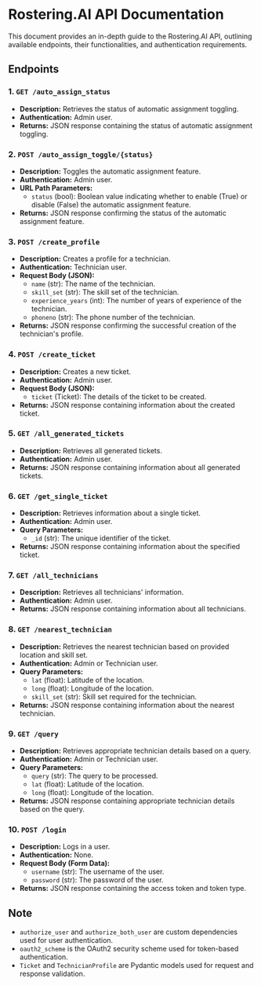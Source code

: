 # Rostering.AI API Documentation

This document provides an in-depth guide to the Rostering.AI API, outlining available endpoints, their functionalities, and authentication requirements.

## Endpoints

### 1. `GET /auto_assign_status`

- **Description:** Retrieves the status of automatic assignment toggling.
- **Authentication:** Admin user.
- **Returns:** JSON response containing the status of automatic assignment toggling.

### 2. `POST /auto_assign_toggle/{status}`

- **Description:** Toggles the automatic assignment feature.
- **Authentication:** Admin user.
- **URL Path Parameters:**
  - `status` (bool): Boolean value indicating whether to enable (True) or disable (False) the automatic assignment feature.
- **Returns:** JSON response confirming the status of the automatic assignment feature.

### 3. `POST /create_profile`

- **Description:** Creates a profile for a technician.
- **Authentication:** Technician user.
- **Request Body (JSON):**
  - `name` (str): The name of the technician.
  - `skill_set` (str): The skill set of the technician.
  - `experience_years` (int): The number of years of experience of the technician.
  - `phoneno` (str): The phone number of the technician.
- **Returns:** JSON response confirming the successful creation of the technician's profile.

### 4. `POST /create_ticket`

- **Description:** Creates a new ticket.
- **Authentication:** Admin user.
- **Request Body (JSON):**
  - `ticket` (Ticket): The details of the ticket to be created.
- **Returns:** JSON response containing information about the created ticket.

### 5. `GET /all_generated_tickets`

- **Description:** Retrieves all generated tickets.
- **Authentication:** Admin user.
- **Returns:** JSON response containing information about all generated tickets.

### 6. `GET /get_single_ticket`

- **Description:** Retrieves information about a single ticket.
- **Authentication:** Admin user.
- **Query Parameters:**
  - `_id` (str): The unique identifier of the ticket.
- **Returns:** JSON response containing information about the specified ticket.

### 7. `GET /all_technicians`

- **Description:** Retrieves all technicians' information.
- **Authentication:** Admin user.
- **Returns:** JSON response containing information about all technicians.

### 8. `GET /nearest_technician`

- **Description:** Retrieves the nearest technician based on provided location and skill set.
- **Authentication:** Admin or Technician user.
- **Query Parameters:**
  - `lat` (float): Latitude of the location.
  - `long` (float): Longitude of the location.
  - `skill_set` (str): Skill set required for the technician.
- **Returns:** JSON response containing information about the nearest technician.

### 9. `GET /query`

- **Description:** Retrieves appropriate technician details based on a query.
- **Authentication:** Admin or Technician user.
- **Query Parameters:**
  - `query` (str): The query to be processed.
  - `lat` (float): Latitude of the location.
  - `long` (float): Longitude of the location.
- **Returns:** JSON response containing appropriate technician details based on the query.

### 10. `POST /login`

- **Description:** Logs in a user.
- **Authentication:** None.
- **Request Body (Form Data):**
  - `username` (str): The username of the user.
  - `password` (str): The password of the user.
- **Returns:** JSON response containing the access token and token type.

## Note

- `authorize_user` and `authorize_both_user` are custom dependencies used for user authentication.
- `oauth2_scheme` is the OAuth2 security scheme used for token-based authentication.
- `Ticket` and `TechnicianProfile` are Pydantic models used for request and response validation.
